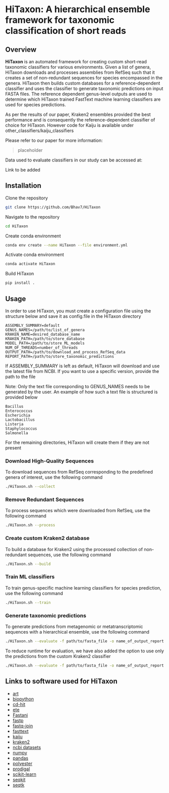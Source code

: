 # HiTaxon: A hierarchical ensemble framework for taxonomic classification of short reads

## Overview

**HiTaxon** is an automated framework for creating custom short-read taxonomic classifiers for various environments. Given a list of genera, HiTaxon downloads and processes assemblies from RefSeq such that it creates a set of non-redundant sequences for species encompassed in the genera. HiTaxon then builds custom databases for a reference-dependent classifier and uses the classifier to generate taxonomic predictions on input FASTA files. The reference dependent genus-level outputs are used to determine which HiTaxon trained FastText machine learning classifiers are used for species predictions.

As per the results of our paper, Kraken2 ensembles provided the best performance and is consequently the reference-dependent classifier of choice for HiTaxon. However code for Kaiju is available under other_classifiers/kaiju_classifiers

Please refer to our paper for more information:

> placeholder

Data used to evaluate classifiers in our study can be accessed at: 

Link to be added


## Installation

Clone the repository
```bash
git clone https://github.com/Bhav7/HiTaxon
```
Navigate to the repository
```bash
cd HiTaxon
```
Create conda environment
```bash
conda env create --name HiTaxon --file environment.yml
```
Activate conda environment 
```bash
conda activate HiTaxon
```
Build HiTaxon
```bash
pip install .
```

## Usage

In order to use HiTaxon, you must create a configuration file using the structure below and save it as config.file in the HiTaxon directory

```
ASSEMBLY_SUMMARY=default
GENUS_NAMES=/path/to/list_of_genera
KRAKEN_NAME=desired_database_name
KRAKEN_PATH=/path/to/store_database
MODEL_PATH=/path/to/store_ML_models
NUM_OF_THREADS=number_of_threads
OUTPUT_PATH=/path/to/download_and_process_RefSeq_data
REPORT_PATH=/path/to/store_taxonomic_predictions
```

If ASSEMBLY_SUMMARY is left as default, HiTaxon will download and use the latest file from NCBI. If you want to use a specific version, provide the path to the file

Note: Only the text file corresponding to GENUS_NAMES needs to be generated by the user. An example of how such a text file is structured is provided below

```
Bacillus
Enterococcus
Escherichia
Lactobacillus
Listeria
Staphylococcus
Salmonella
```

For the remaining directories, HiTaxon will create them if they are not present

### Download High-Quality Sequences

To download sequences from RefSeq corresponding to the predefined genera of interest, use the following command

```bash
./HiTaxon.sh --collect
```

### Remove Redundant Sequences

To process sequences which were downloaded from RefSeq, use the following command

```bash
./HiTaxon.sh --process
```

### Create custom Kraken2 database

To build a database for Kraken2 using the processed collection of non-redundant sequences, use the following command

```bash
./HiTaxon.sh --build
```

### Train ML classifiers

To train genus-specific machine learning classifiers for species prediction, use the following command

```bash
./HiTaxon.sh --train
```

### Generate taxonomic predictions

To generate predictions from metagenomic or metatranscriptomic sequences with a hierarchical ensemble, use the following command

```bash
./HiTaxon.sh --evaluate -f path/to/fasta_file -o name_of_output_report -m Ensemble
```

To reduce runtime for evaluation, we have also added the option to use only the predictions from the custom Kraken2 classifier

```bash
./HiTaxon.sh --evaluate -f path/to/fasta_file -o name_of_output_report -m Kraken2
```

## Links to software used for HiTaxon
- [art](https://anaconda.org/bioconda/art)
- [biopython](https://github.com/biopython/biopython)
- [cd-hit](https://github.com/weizhongli/cdhit)
- [ete](https://github.com/etetoolkit/ete)
- [Fastani](https://github.com/ParBLiSS/FastANI)
- [fastp](https://github.com/OpenGene/fastp)
- [fastq-join](https://github.com/brwnj/fastq-join)
- [fasttext](https://github.com/facebookresearch/fastText)
- [kaiju](https://github.com/bioinformatics-centre/kaiju)
- [kraken2](https://github.com/DerrickWood/kraken2)
- [ncbi datasets](https://github.com/ncbi/datasets)
- [numpy](https://github.com/numpy/numpy)
- [pandas](https://github.com/pandas-dev/pandas)
- [polyester](https://github.com/alyssafrazee/polyester)
- [prodigal](https://github.com/hyattpd/Prodigal)
- [scikit-learn](https://github.com/scikit-learn/scikit-learn)
- [seqkit](https://github.com/shenwei356/seqkit)
- [seqtk](https://github.com/lh3/seqtk)
